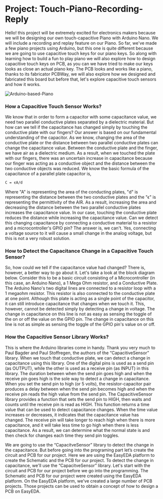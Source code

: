 # Project: Touch-Piano-Recording-Reply
Hello! this project will be extremely excited for electronics makers because we will be designing our own touch-capacitive Piano with Arduino Nano. We will include a recording and replay feature on our Piano. So far, we've made a few piano projects using Arduino, but this one is quite different because we are going to use capacitive touch keys for our piano keys. So along with learning how to build a fun to play piano we will also explore how to design capacitive touch keys on PCB, as you can we have tried to make our keys looks as close an actual piano key. The PCB looks and works like a piano, thanks to its fabricator PCBWay, we will also explore how we designed and fabricated this board but before that, let's explore capacitive touch sensors and how it works.

![Arduino-based-Piano](https://user-images.githubusercontent.com/34489444/133959384-0069761b-2b17-4b9f-99ea-2e8b53c0417f.gif)

### How a Capacitive Touch Sensor Works?

We know that in order to form a capacitor with some capacitance value, we need two parallel conductive plates separated by a dielectric material. But how can we tell if the capacitance has changed simply by touching the conductive plate with our fingers? Our answer is based on our fundamental understanding of the capacitor. As we know, changing the area of the conductive plate or the distance between two parallel conductive plates can change the capacitance value. Between the conductive plate and the finger, we have air as a dielectric medium. As a result, when we touched the plate with our fingers, there was an uncertain increase in capacitance because our finger was acting as a conductive object and the distance between the two conductive objects was reduced. We know the basic formula of the capacitance of a parallel plate capacitor is,
```diff
C = ϵA/d
```
Where "A" is representing the area of the conducting plates, "d" is representing the distance between the two conductive plates and the "ϵ" is representing the permittivity of the AIR. As a result, increasing the area and decreasing the distance between the two parallel conductive plates increases the capacitance value. In our case, touching the conductive plate reduces the distance while increasing the capacitance value. Can we detect this changing capacitance by connecting a conductive material to a resistor and a microcontroller's GPIO pin? The answer is, we can't. Yes, connecting a voltage source to it will cause a small change in the analog voltage, but this is not a very robust solution.

### How to Detect the Capacitance Change in a Capacitive Touch Sensor?

So, how could we tell if the capacitance value had changed? There is, however, a better way to go about it. Let's take a look at the block diagram below. Consider this to be a basic circuit consisting of a Microcontroller (in this case, an Arduino Nano), a 1 Mega Ohm resistor, and a Conductive Plate. The Arduino Nano's two digital lines are connected to a resistor loop with a 1 megaohm resistor. This resistor is also connected to the conductive plate at one point. Although this plate is acting as a single point of the capacitor, it can still introduce capacitance that changes when we touch it. This, however, cannot be detected simply by detecting a change in voltage. The change in capacitance on this line is not as easy as sensing the toggle of the on or off the value on the GPIO pin. The change in capacitance on this line is not as simple as sensing the toggle of the GPIO pin's value on or off.

### How the Capacitive Sensor Library Works?

This is where the Arduino libraries come in handy. Thank you very much to Paul Bagder and Paul Stoffregen, the authors of the “CapacitiveSensor” library. When we touch that conductive plate, we can detect a change in capacitance using this library. One of the digital pins is used as a send pin (as OUTPUT), while the other is used as a receive pin (as INPUT) in this library. The duration between when the send pin goes high and when the receive pin goes high is the sole way to detect a change in capacitance. When you set the send pin to high (or 5 volts), the resistor-capacitor pair produces a delay between when the send pin becomes high and when the receive pin reads the high value from the send pin. The CapacitiveSensor library provides a function that sets the send pin to HIGH, then waits and counts until the receive pin is read as HIGH. This function returns a time value that can be used to detect capacitance changes. When the time value increases or decreases, it indicates that the capacitance value has changed. The receive pin will take longer to reach high when there is more capacitance, and it will take less time to go high when there is less capacitance. As a result, we can determine what the normal state is and then check for changes each time they send pin toggles.

We are going to use the “CapacitveSensor” library to detect the change in the capacitance. But before going into the programing part let’s create the circuit and PCB for our project. Here we are using the EasyEDA platform to create the Schematic and the PCB for our project. To detect the change in capacitance, we'll use the “CapacitveSensor” library. Let's start with the circuit and PCB for our project before we go into the programming. The Schematic and PCB for our project were created using the EasyEDA platform. On the EasyEDA platform, we've created a large number of PCB projects. Those projects can be used to obtain a concept of how to design a PCB on EasyEDA.
